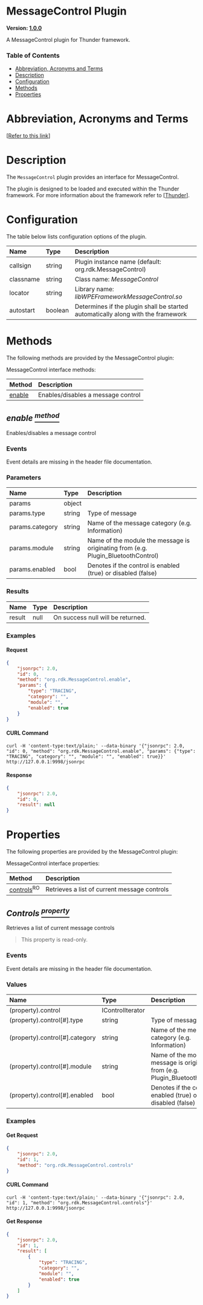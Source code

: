 <!-- Generated automatically, DO NOT EDIT! -->
<a id="head.MessageControl_Plugin"></a>
# MessageControl Plugin

**Version: [1.0.0](https://github.com/rdkcentral/rdkservices/blob/main/MessageControl/CHANGELOG.md)**

A MessageControl plugin for Thunder framework.

### Table of Contents

- [Abbreviation, Acronyms and Terms](#head.Abbreviation,_Acronyms_and_Terms)
- [Description](#head.Description)
- [Configuration](#head.Configuration)
- [Methods](#head.Methods)
- [Properties](#head.Properties)

<a id="head.Abbreviation,_Acronyms_and_Terms"></a>
# Abbreviation, Acronyms and Terms

[[Refer to this link](userguide/aat.md)]

<a id="head.Description"></a>
# Description

The `MessageControl` plugin provides an interface for MessageControl.

The plugin is designed to be loaded and executed within the Thunder framework. For more information about the framework refer to [[Thunder](#ref.Thunder)].

<a id="head.Configuration"></a>
# Configuration

The table below lists configuration options of the plugin.

| Name | Type | Description |
| :-------- | :-------- | :-------- |
| callsign | string | Plugin instance name (default: org.rdk.MessageControl) |
| classname | string | Class name: *MessageControl* |
| locator | string | Library name: *libWPEFrameworkMessageControl.so* |
| autostart | boolean | Determines if the plugin shall be started automatically along with the framework |

<a id="head.Methods"></a>
# Methods

The following methods are provided by the MessageControl plugin:

MessageControl interface methods:

| Method | Description |
| :-------- | :-------- |
| [enable](#method.enable) | Enables/disables a message control |

<a id="method.enable"></a>
## *enable [<sup>method</sup>](#head.Methods)*

Enables/disables a message control

### Events
Event details are missing in the header file documentation.
### Parameters
| Name | Type | Description |
| :-------- | :-------- | :-------- |
| params | object |  |
| params.type | string | Type of message |
| params.category | string | Name of the message category (e.g. Information) |
| params.module | string | Name of the module the message is originating from (e.g. Plugin_BluetoothControl) |
| params.enabled | bool | Denotes if the control is enabled (true) or disabled (false) |
### Results
| Name | Type | Description |
| :-------- | :-------- | :-------- |
| result | null | On success null will be returned. |

### Examples


#### Request

```json
{
    "jsonrpc": 2.0,
    "id": 0,
    "method": "org.rdk.MessageControl.enable",
    "params": {
        "type": "TRACING",
        "category": "",
        "module": "",
        "enabled": true
    }
}
```


#### CURL Command

```curl
curl -H 'content-type:text/plain;' --data-binary '{"jsonrpc": 2.0, "id": 0, "method": "org.rdk.MessageControl.enable", "params": {"type": "TRACING", "category": "", "module": "", "enabled": true}}' http://127.0.0.1:9998/jsonrpc
```


#### Response

```json
{
    "jsonrpc": 2.0,
    "id": 0,
    "result": null
}
```


<a id="head.Properties"></a>
# Properties
The following properties are provided by the MessageControl plugin:

MessageControl interface properties:

| Method | Description |
| :-------- | :-------- |
| [controls](#property.controls)<sup>RO</sup> | Retrieves a list of current message controls |

<a id="property.Controls"></a>
## *Controls [<sup>property</sup>](#head.Properties)*

Retrieves a list of current message controls

> This property is read-only.
### Events
Event details are missing in the header file documentation.
### Values
| Name | Type | Description |
| :-------- | :-------- | :-------- |
| (property).control | IControlIterator |  |
| (property).control[#].type | string | Type of message |
| (property).control[#].category | string | Name of the message category (e.g. Information) |
| (property).control[#].module | string | Name of the module the message is originating from (e.g. Plugin_BluetoothControl) |
| (property).control[#].enabled | bool | Denotes if the control is enabled (true) or disabled (false) |

### Examples


#### Get Request

```json
{
    "jsonrpc": 2.0,
    "id": 1,
    "method": "org.rdk.MessageControl.controls"
}
```


#### CURL Command

```curl
curl -H 'content-type:text/plain;' --data-binary '{"jsonrpc": 2.0, "id": 1, "method": "org.rdk.MessageControl.controls"}' http://127.0.0.1:9998/jsonrpc
```


#### Get Response

```json
{
    "jsonrpc": 2.0,
    "id": 1,
    "result": [
        {
            "type": "TRACING",
            "category": "",
            "module": "",
            "enabled": true
        }
    ]
}
```

